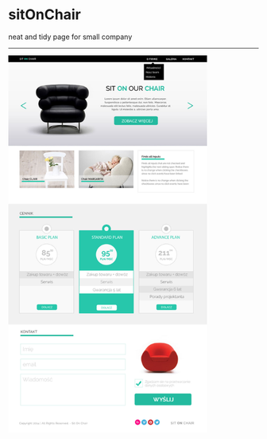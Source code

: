 # sitOnChair
neat and tidy page for small company

---------------------
<img alt="sitOnChair" src="images/sitOnChair_view.jpg" width="400">
